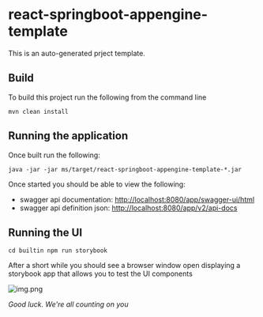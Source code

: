 # react-springboot-appengine-template

This is an auto-generated prject template.

## Build
To build this project run the following from the command line
```shell
mvn clean install
```

## Running the application
Once built run the following:
```shell
java -jar -jar ms/target/react-springboot-appengine-template-*.jar
```
Once started you should be able to view the following:
* swagger api documentation: [http://localhost:8080/app/swagger-ui/html](http://localhost:8080/app/swagger-ui.html)
* swagger api definition json: [http://localhost:8080/app/v2/api-docs](http://localhost:8080/app/v2/api-docs)

## Running the UI
```shell
cd builtin npm run storybook
```
After a short while you should see a browser window open displaying a storybook app that allows you to test the UI components

![img.png](https://preview.redd.it/nate1bd6wzxz.jpg?auto=webp&s=c155ebd29641ac27a48b8a5a0b38c670467e9a02)

_Good luck. We're all counting on you_